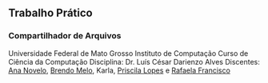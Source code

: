 ## Trabalho Prático
### Compartilhador de Arquivos
Universidade Federal de Mato Grosso
Instituto de Computação
Curso de Ciência da Computação
Disciplina: Dr. Luís César Darienzo Alves
Discentes: [Ana Novelo](https://github.com/ana380s), [Brendo Melo](https://github.com/BrBrendo), Karla, [Priscila Lopes](https://github.com/Priscila92) e [Rafaela Francisco](https://github.com/RafaelasFrancisco)

